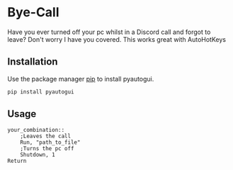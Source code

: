 # Bye-Call
Have you ever turned off your pc whilst in a Discord call and forgot to leave?
Don't worry I have you covered.
This works great with AutoHotKeys


## Installation

Use the package manager [pip](https://pyautogui.readthedocs.io/en/latest/install.html#) to install pyautogui.

```bash
pip install pyautogui
```

## Usage

```autohotkey
your_combination::
    ;Leaves the call
    Run, "path_to_file"
    ;Turns the pc off
    Shutdown, 1
Return
```